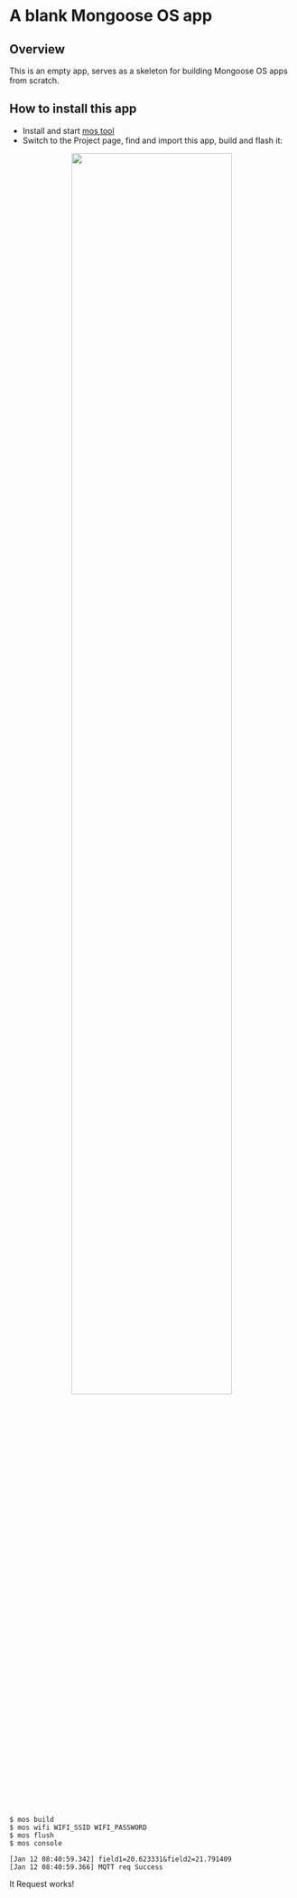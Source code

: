 # A blank Mongoose OS app

## Overview

This is an empty app, serves as a skeleton for building Mongoose OS
apps from scratch.

## How to install this app

* Install and start [mos tool](https://mongoose-os.com/software.html)
* Switch to the Project page, find and import this app, build and flash it:

<p align="center">
  <img src="https://mongoose-os.com/images/app1.gif" width="75%">
</p>

```
$ mos build
$ mos wifi WIFI_SSID WIFI_PASSWORD
$ mos flush
$ mos console
```

```
[Jan 12 08:40:59.342] field1=20.623331&field2=21.791409
[Jan 12 08:40:59.366] MQTT req Success
```

It Request works!

